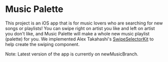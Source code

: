 # Music Palette

This project is an iOS app that is for music lovers who are searching for new songs or playlists! 
You can swipe right on artist you like and left on artist you don't like, and Music Palette will make a whole new music playlist (palette) for you.
We implemented Alex Takahashi's [SwipeSelectorKit](https://github.com/alextakahashi/SwipeSelectorKit) to help create the swiping component.

Note: Latest version of the app is currently on newMusicBranch. 

